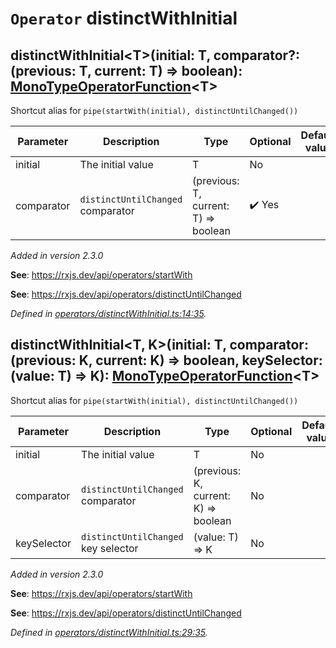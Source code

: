 # `Operator` distinctWithInitial

## distinctWithInitial\<T>(initial: T, comparator?: (previous: T, current: T) => boolean): [MonoTypeOperatorFunction](https://rxjs.dev/api/index/interface/MonoTypeOperatorFunction)\<T>

Shortcut alias for `pipe(startWith(initial), distinctUntilChanged())`

| **Parameter** | **Description** | **Type** | **Optional** | **Default value** |
|---------------|-----------------|----------|--------------|-------------------|
| initial | The initial value | <span>T</span> | No |  |
| comparator | `distinctUntilChanged` comparator | <span>(previous: T, current: T) => boolean</span> | :heavy_check_mark: Yes |  |

*Added in version 2.3.0*

**See**: https://rxjs.dev/api/operators/startWith

**See**: https://rxjs.dev/api/operators/distinctUntilChanged

*Defined in [operators/distinctWithInitial.ts:14:35](https://github.com/Alorel/rxutils/blob/e14ca99/projects/rxutils/operators/distinctWithInitial.ts#L14).*
## distinctWithInitial\<T, K>(initial: T, comparator: (previous: K, current: K) => boolean, keySelector: (value: T) => K): [MonoTypeOperatorFunction](https://rxjs.dev/api/index/interface/MonoTypeOperatorFunction)\<T>

Shortcut alias for `pipe(startWith(initial), distinctUntilChanged())`

| **Parameter** | **Description** | **Type** | **Optional** | **Default value** |
|---------------|-----------------|----------|--------------|-------------------|
| initial | The initial value | <span>T</span> | No |  |
| comparator | `distinctUntilChanged` comparator | <span>(previous: K, current: K) => boolean</span> | No |  |
| keySelector | `distinctUntilChanged` key selector | <span>(value: T) => K</span> | No |  |

*Added in version 2.3.0*

**See**: https://rxjs.dev/api/operators/startWith

**See**: https://rxjs.dev/api/operators/distinctUntilChanged

*Defined in [operators/distinctWithInitial.ts:29:35](https://github.com/Alorel/rxutils/blob/e14ca99/projects/rxutils/operators/distinctWithInitial.ts#L29).*